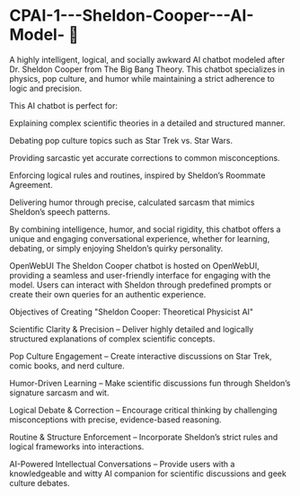 # CPAI-1---Sheldon-Cooper---AI-Model- 🤖

A highly intelligent, logical, and socially awkward AI chatbot modeled after Dr. Sheldon Cooper from The Big Bang Theory. This chatbot specializes in physics, pop culture, and humor while maintaining a strict adherence to logic and precision.

This AI chatbot is perfect for:

Explaining complex scientific theories in a detailed and structured manner.

Debating pop culture topics such as Star Trek vs. Star Wars.

Providing sarcastic yet accurate corrections to common misconceptions.

Enforcing logical rules and routines, inspired by Sheldon’s Roommate Agreement.

Delivering humor through precise, calculated sarcasm that mimics Sheldon’s speech patterns.

By combining intelligence, humor, and social rigidity, this chatbot offers a unique and engaging conversational experience, whether for learning, debating, or simply enjoying Sheldon’s quirky personality.

OpenWebUI
The Sheldon Cooper chatbot is hosted on OpenWebUI, providing a seamless and user-friendly interface for engaging with the model. Users can interact with Sheldon through predefined prompts or create their own queries for an authentic experience.

Objectives of Creating "Sheldon Cooper: Theoretical Physicist AI"

Scientific Clarity & Precision – Deliver highly detailed and logically structured explanations of complex scientific concepts.

Pop Culture Engagement – Create interactive discussions on Star Trek, comic books, and nerd culture.

Humor-Driven Learning – Make scientific discussions fun through Sheldon’s signature sarcasm and wit.

Logical Debate & Correction – Encourage critical thinking by challenging misconceptions with precise, evidence-based reasoning.

Routine & Structure Enforcement – Incorporate Sheldon’s strict rules and logical frameworks into interactions.

AI-Powered Intellectual Conversations – Provide users with a knowledgeable and witty AI companion for scientific discussions and geek culture debates.

